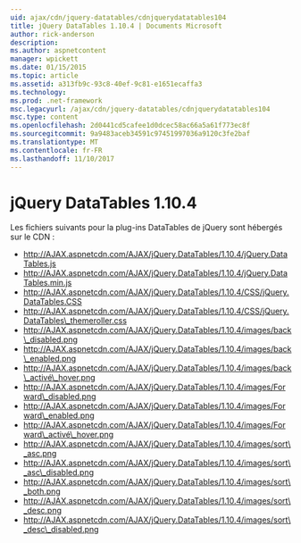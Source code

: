 ```yaml
---
uid: ajax/cdn/jquery-datatables/cdnjquerydatatables104
title: jQuery DataTables 1.10.4 | Documents Microsoft
author: rick-anderson
description: 
ms.author: aspnetcontent
manager: wpickett
ms.date: 01/15/2015
ms.topic: article
ms.assetid: a313fb9c-93c8-40ef-9c81-e1651ecaffa3
ms.technology: 
ms.prod: .net-framework
msc.legacyurl: /ajax/cdn/jquery-datatables/cdnjquerydatatables104
msc.type: content
ms.openlocfilehash: 2d0441cd5cafee1d0dcec58ac66a5a61f773ec8f
ms.sourcegitcommit: 9a9483aceb34591c97451997036a9120c3fe2baf
ms.translationtype: MT
ms.contentlocale: fr-FR
ms.lasthandoff: 11/10/2017
---
```

<a name="jquery-datatables-1104"></a>jQuery DataTables 1.10.4
====================
Les fichiers suivants pour la plug-ins DataTables de jQuery sont hébergés sur le CDN :

- http://AJAX.aspnetcdn.com/AJAX/jQuery.DataTables/1.10.4/jQuery.DataTables.js
- http://AJAX.aspnetcdn.com/AJAX/jQuery.DataTables/1.10.4/jQuery.DataTables.min.js
- http://AJAX.aspnetcdn.com/AJAX/jQuery.DataTables/1.10.4/CSS/jQuery.DataTables.CSS
- http://AJAX.aspnetcdn.com/AJAX/jQuery.DataTables/1.10.4/CSS/jQuery.DataTables\_themeroller.css
- http://AJAX.aspnetcdn.com/AJAX/jQuery.DataTables/1.10.4/images/back\_disabled.png
- http://AJAX.aspnetcdn.com/AJAX/jQuery.DataTables/1.10.4/images/back\_enabled.png
- http://AJAX.aspnetcdn.com/AJAX/jQuery.DataTables/1.10.4/images/back\_activé\_hover.png
- http://AJAX.aspnetcdn.com/AJAX/jQuery.DataTables/1.10.4/images/Forward\_disabled.png
- http://AJAX.aspnetcdn.com/AJAX/jQuery.DataTables/1.10.4/images/Forward\_enabled.png
- http://AJAX.aspnetcdn.com/AJAX/jQuery.DataTables/1.10.4/images/Forward\_activé\_hover.png
- http://AJAX.aspnetcdn.com/AJAX/jQuery.DataTables/1.10.4/images/sort\_asc.png
- http://AJAX.aspnetcdn.com/AJAX/jQuery.DataTables/1.10.4/images/sort\_asc\_disabled.png
- http://AJAX.aspnetcdn.com/AJAX/jQuery.DataTables/1.10.4/images/sort\_both.png
- http://AJAX.aspnetcdn.com/AJAX/jQuery.DataTables/1.10.4/images/sort\_desc.png
- http://AJAX.aspnetcdn.com/AJAX/jQuery.DataTables/1.10.4/images/sort\_desc\_disabled.png
